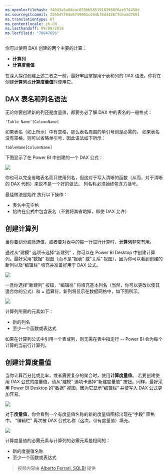 ```yaml
---
ms.openlocfilehash: f4043a5a8deac0596b58519183988f6ae574458e
ms.sourcegitcommit: 226b47f64e6749061cd54bf8d4436f7deaed7691
ms.translationtype: HT
ms.contentlocale: zh-CN
ms.lasthandoff: 09/09/2019
ms.locfileid: "70847656"
---
```

你可以使用 DAX 创建的两个主要的计算：

* **计算列**
* **计算度量值**

在深入探讨创建上述二者之一前，最好牢固掌握用于表和列的 DAX 语法，你将在创建**计算列**或**计算度量值**时使用它。

## <a name="dax-table-and-column-name-syntax"></a>DAX 表名和列名语法
无论你要创建新的列还是度量值，都要务必了解 DAX 中的表名的一般格式：

    'Table Name'[ColumnName]

如果表名（如上所示）中有空格，那么表名周围的单引号则是必需的。 如果表名没有空格，则可以省略单引号，因此语法如下所示：

    TableName[ColumnName]

下图显示了在 Power BI 中创建的一个 DAX 公式：

![](media/7-2-dax-calculation-types/dax-calc-types_1.png)

你也可以完全省略表名而只使用列名，但这对于写入清晰的函数（从而，对于清晰的 DAX 代码）来说不是一个好的做法。 列名称必须始终包含方括号。

最佳做法是始终  执行以下操作：

* 表名中无空格
* 始终在公式中包含表名（不要将其省略掉，即使 DAX 允许）

## <a name="creating-calculated-columns"></a>创建计算列
当你要划分或筛选值，或者要对表中的每一行进行计算时，**计算列**非常有用。

通过从“建模”  选项卡选择“新建列”  ，你可以在 Power BI Desktop 中创建计算列。最好采用“数据”  视图（而不是“报表”  或“关系”  视图），因为你可以看到创建的新列以及“编辑栏”  填充并准备好用于 DAX 公式。

![](media/7-2-dax-calculation-types/dax-calc-types_2a.png)

一旦你选择“新建列”  按钮，“编辑栏”  将填充基本列名（当然，你可以更改以使其适合你的公式）和 **=** 运算符，新列将显示在数据网格中，如下图所示。

![](media/7-2-dax-calculation-types/dax-calc-types_3.png)

计算列所需的元素如下：

* 新的列名
* 至少一个函数或表达式

如果在计算列公式中引用一个表或列，则无需在表中指定行 -- Power BI 会为每个计算的当前行计算列。

## <a name="creating-calculated-measures"></a>创建计算度量值
当你计算百分比或比率，或者需要复杂的聚合时，使用**计算度量值**。 若要创建使用 DAX 公式的度量值，请从“建模”  选项卡选择“新建度量值”  按钮。同样，最好采用 Power BI Desktop 的“数据”  视图，因为它显示“编辑栏”  并使写入 DAX 公式更加容易。

![](media/7-2-dax-calculation-types/dax-calc-types_4.png)

对于**度量值**，你会看到一个有度量值名称的新的度量值图标出现在“字段”  窗格中。 “编辑栏”  再次被 DAX 公式名称（这次，带有度量值）填充。

![](media/7-2-dax-calculation-types/dax-calc-types_5.png)

计算度量值的必需元素与计算列的必需元素是相同的：

* 新的度量值名称
* 至少一个函数或表达式

> 视频内容由 [Alberto Ferrari, SQLBI](http://www.sqlbi.com/learning-dax) 提供
> 
> 

